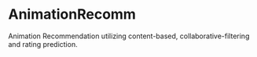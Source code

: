 # AnimationRecomm
Animation Recommendation utilizing content-based, collaborative-filtering and rating prediction. 
